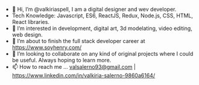 - 👋 Hi, I’m @valkiriaspell, I am a digital designer and wev developer.
- Tech Knowledge: Javascript, ES6, ReactJS, Redux, Node.js, CSS, HTML, React libraries. 
- 👀 I’m interested in development, digital art, 3d modelating, video editing, web design. 
- 🌱 I’m about to finish the full stack developer career at https://www.soyhenry.com/
- 💞️ I’m looking to collaborate on any kind of original projects where I could be useful. Always hoping to learn more.
- 📫 How to reach me ... valsalerno93@gmail.com  | https://www.linkedin.com/in/valkiria-salerno-9860a6164/

<!---
valkiriaspell/valkiriaspell is a ✨ special ✨ repository because its `README.md` (this file) appears on your GitHub profile.
You can click the Preview link to take a look at your changes.
--->
